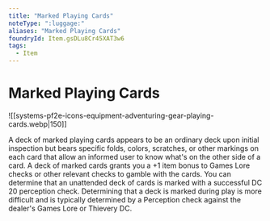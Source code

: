 ```yaml
---
title: "Marked Playing Cards"
noteType: ":luggage:"
aliases: "Marked Playing Cards"
foundryId: Item.gsDLu8Cr45XAT3w6
tags:
  - Item
---
```


# Marked Playing Cards
![[systems-pf2e-icons-equipment-adventuring-gear-playing-cards.webp|150]]

A deck of marked playing cards appears to be an ordinary deck upon initial inspection but bears specific folds, colors, scratches, or other markings on each card that allow an informed user to know what's on the other side of a card. A deck of marked cards grants you a +1 item bonus to Games Lore checks or other relevant checks to gamble with the cards. You can determine that an unattended deck of cards is marked with a successful DC 20 perception check. Determining that a deck is marked during play is more difficult and is typically determined by a Perception check against the dealer's Games Lore or Thievery DC.
